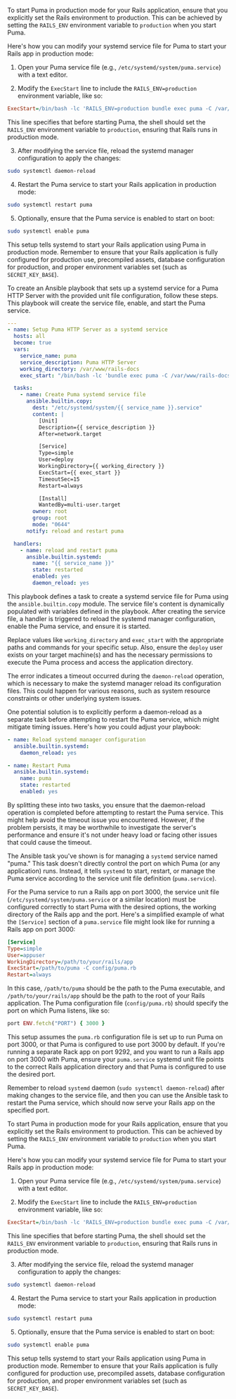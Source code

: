 To start Puma in production mode for your Rails application, ensure that you explicitly set the Rails environment to production. This can be achieved by setting the `RAILS_ENV` environment variable to `production` when you start Puma.

Here's how you can modify your systemd service file for Puma to start your Rails app in production mode:

1. Open your Puma service file (e.g., `/etc/systemd/system/puma.service`) with a text editor.

2. Modify the `ExecStart` line to include the `RAILS_ENV=production` environment variable, like so:

```ini
ExecStart=/bin/bash -lc 'RAILS_ENV=production bundle exec puma -C /var/www/rails-docs/puma.rb'
```

This line specifies that before starting Puma, the shell should set the `RAILS_ENV` environment variable to `production`, ensuring that Rails runs in production mode.

3. After modifying the service file, reload the systemd manager configuration to apply the changes:

```bash
sudo systemctl daemon-reload
```

4. Restart the Puma service to start your Rails application in production mode:

```bash
sudo systemctl restart puma
```

5. Optionally, ensure that the Puma service is enabled to start on boot:

```bash
sudo systemctl enable puma
```

This setup tells systemd to start your Rails application using Puma in production mode. Remember to ensure that your Rails application is fully configured for production use,  precompiled assets, database configuration for production, and proper environment variables set (such as `SECRET_KEY_BASE`).

To create an Ansible playbook that sets up a systemd service for a Puma HTTP Server with the provided unit file configuration, follow these steps. This playbook will create the service file, enable, and start the Puma service.

```yaml
---
- name: Setup Puma HTTP Server as a systemd service
  hosts: all
  become: true
  vars:
    service_name: puma
    service_description: Puma HTTP Server
    working_directory: /var/www/rails-docs
    exec_start: "/bin/bash -lc 'bundle exec puma -C /var/www/rails-docs/config/puma.rb -e production'"

  tasks:
    - name: Create Puma systemd service file
      ansible.builtin.copy:
        dest: "/etc/systemd/system/{{ service_name }}.service"
        content: |
          [Unit]
          Description={{ service_description }}
          After=network.target

          [Service]
          Type=simple
          User=deploy
          WorkingDirectory={{ working_directory }}
          ExecStart={{ exec_start }}
          TimeoutSec=15
          Restart=always

          [Install]
          WantedBy=multi-user.target
        owner: root
        group: root
        mode: "0644"
      notify: reload and restart puma

  handlers:
    - name: reload and restart puma
      ansible.builtin.systemd:
        name: "{{ service_name }}"
        state: restarted
        enabled: yes
        daemon_reload: yes
```

This playbook defines a task to create a systemd service file for Puma using the `ansible.builtin.copy` module. The service file's content is dynamically populated with variables defined in the playbook. After creating the service file, a handler is triggered to reload the systemd manager configuration, enable the Puma service, and ensure it is started.

Replace values like `working_directory` and `exec_start` with the appropriate paths and commands for your specific setup. Also, ensure the `deploy` user exists on your target machine(s) and has the necessary permissions to execute the Puma process and access the application directory.

The error indicates a timeout occurred during the `daemon-reload` operation, which is necessary to make the systemd manager reload its configuration files. This could happen for various reasons, such as system resource constraints or other underlying system issues.

One potential solution is to explicitly perform a daemon-reload as a separate task before attempting to restart the Puma service, which might mitigate timing issues. Here's how you could adjust your playbook:

```yaml
- name: Reload systemd manager configuration
  ansible.builtin.systemd:
    daemon_reload: yes

- name: Restart Puma
  ansible.builtin.systemd:
    name: puma
    state: restarted
    enabled: yes
```

By splitting these into two tasks, you ensure that the daemon-reload operation is completed before attempting to restart the Puma service. This might help avoid the timeout issue you encountered. However, if the problem persists, it may be worthwhile to investigate the server's performance and ensure it's not under heavy load or facing other issues that could cause the timeout.

The Ansible task you've shown is for managing a `systemd` service named "puma." This task doesn't directly control the port on which Puma (or any application) runs. Instead, it tells `systemd` to start, restart, or manage the Puma service according to the service unit file definition (`puma.service`).

For the Puma service to run a Rails app on port 3000, the service unit file (`/etc/systemd/system/puma.service` or a similar location) must be configured correctly to start Puma with the desired options,  the working directory of the Rails app and the port. Here's a simplified example of what the `[Service]` section of a `puma.service` file might look like for running a Rails app on port 3000:

```ini
[Service]
Type=simple
User=appuser
WorkingDirectory=/path/to/your/rails/app
ExecStart=/path/to/puma -C config/puma.rb
Restart=always
```

In this case, `/path/to/puma` should be the path to the Puma executable, and `/path/to/your/rails/app` should be the path to the root of your Rails application. The Puma configuration file (`config/puma.rb`) should specify the port on which Puma listens, like so:

```ruby
port ENV.fetch("PORT") { 3000 }
```

This setup assumes the `puma.rb` configuration file is set up to run Puma on port 3000, or that Puma is configured to use port 3000 by default. If you're running a separate Rack app on port 9292, and you want to run a Rails app on port 3000 with Puma, ensure your `puma.service` systemd unit file points to the correct Rails application directory and that Puma is configured to use the desired port.

Remember to reload `systemd` daemon (`sudo systemctl daemon-reload`) after making changes to the service file, and then you can use the Ansible task to restart the Puma service, which should now serve your Rails app on the specified port.

To start Puma in production mode for your Rails application, ensure that you explicitly set the Rails environment to production. This can be achieved by setting the `RAILS_ENV` environment variable to `production` when you start Puma.

Here's how you can modify your systemd service file for Puma to start your Rails app in production mode:

1. Open your Puma service file (e.g., `/etc/systemd/system/puma.service`) with a text editor.

2. Modify the `ExecStart` line to include the `RAILS_ENV=production` environment variable, like so:

```ini
ExecStart=/bin/bash -lc 'RAILS_ENV=production bundle exec puma -C /var/www/rails-docs/puma.rb'
```

This line specifies that before starting Puma, the shell should set the `RAILS_ENV` environment variable to `production`, ensuring that Rails runs in production mode.

3. After modifying the service file, reload the systemd manager configuration to apply the changes:

```bash
sudo systemctl daemon-reload
```

4. Restart the Puma service to start your Rails application in production mode:

```bash
sudo systemctl restart puma
```

5. Optionally, ensure that the Puma service is enabled to start on boot:

```bash
sudo systemctl enable puma
```

This setup tells systemd to start your Rails application using Puma in production mode. Remember to ensure that your Rails application is fully configured for production use,  precompiled assets, database configuration for production, and proper environment variables set (such as `SECRET_KEY_BASE`).
